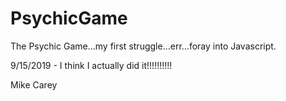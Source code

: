 # PsychicGame

The Psychic Game...my first struggle...err...foray  into Javascript.

9/15/2019 - I think I actually did it!!!!!!!!!!

Mike Carey